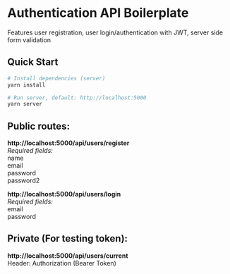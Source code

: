 # Authentication API Boilerplate

Features user registration, user login/authentication with JWT, server side form validation

## Quick Start

```bash
# Install dependencies (server)
yarn install

# Run server, default: http://localhost:5000
yarn server
```

## Public routes:

**http://localhost:5000/api/users/register** <br/>
_Required fields:_ <br/>
name <br/>
email <br/>
password <br/>
password2

**http://localhost:5000/api/users/login** <br/>
_Required fields:_ <br/>
email <br/>
password <br/>

## Private (For testing token): <br/>
**http://localhost:5000/api/users/current** <br/>
Header: Authorization (Bearer Token) 
